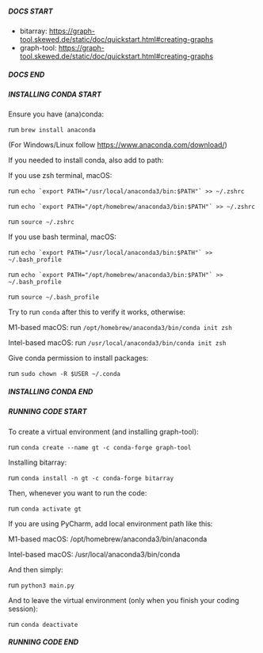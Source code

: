 
##### DOCS START             #####

- bitarray: https://graph-tool.skewed.de/static/doc/quickstart.html#creating-graphs
- graph-tool: https://graph-tool.skewed.de/static/doc/quickstart.html#creating-graphs

##### DOCS END               #####



##### INSTALLING CONDA START #####

Ensure you have (ana)conda:

run `brew install anaconda`

(For Windows/Linux follow https://www.anaconda.com/download/)

If you needed to install conda, also add to path:

If you use zsh terminal, macOS:

run ``echo `export PATH="/usr/local/anaconda3/bin:$PATH"` >> ~/.zshrc``

run ``echo `export PATH="/opt/homebrew/anaconda3/bin:$PATH"` >> ~/.zshrc``

run `source ~/.zshrc`

If you use bash terminal, macOS:

run ``echo `export PATH="/usr/local/anaconda3/bin:$PATH"` >> ~/.bash_profile``

run ``echo `export PATH="/opt/homebrew/anaconda3/bin:$PATH"` >> ~/.bash_profile``

run `source ~/.bash_profile`

Try to run `conda` after this to verify it works, otherwise:

M1-based macOS:
run `/opt/homebrew/anaconda3/bin/conda init zsh`

Intel-based macOS:
run `/usr/local/anaconda3/bin/conda init zsh`

Give conda permission to install packages:

run `sudo chown -R $USER ~/.conda`

##### INSTALLING CONDA END #####



##### RUNNING CODE START   #####

To create a virtual environment (and installing graph-tool):

run `conda create --name gt -c conda-forge graph-tool`

Installing bitarray:

run `conda install -n gt -c conda-forge bitarray`

Then, whenever you want to run the code:

run `conda activate gt`

If you are using PyCharm, add local environment path like this:

M1-based macOS:
/opt/homebrew/anaconda3/bin/anaconda

Intel-based macOS:
/usr/local/anaconda3/bin/conda

And then simply:

run `python3 main.py`

And to leave the virtual environment (only when you finish your coding session):

run `conda deactivate`

##### RUNNING CODE END     #####
